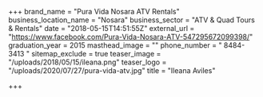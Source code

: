 +++
brand_name = "Pura Vida Nosara ATV Rentals"
business_location_name = "Nosara"
business_sector = "ATV & Quad Tours & Rentals"
date = "2018-05-15T14:51:55Z"
external_url = "https://www.facebook.com/Pura-Vida-Nosara-ATV-547295672099398/"
graduation_year = 2015
masthead_image = ""
phone_number = " 8484-3413 "
sitemap_exclude = true
teaser_image = "/uploads/2018/05/15/ileana.png"
teaser_logo = "/uploads/2020/07/27/pura-vida-atv.jpg"
title = "Ileana Aviles"

+++
